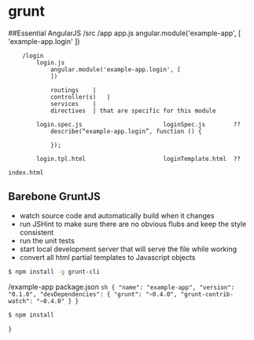 # grunt
##Essential AngularJS
/src
	/app
		app.js
			angular.module('example-app', [
				'example-app.login'
			])

		/login
			login.js
				angular.module('example-app.login', [
				])

				routings	|
				controller(s)	|
				services	|
				directives	| that are specific for this module

			login.spec.js						loginSpec.js		??
				describe(“example-app.login”, function () {
				
				});

			login.tpl.html						loginTemplate.html	??

	index.html

## Barebone GruntJS
- watch source code and automatically build when it changes
- run JSHint to make sure there are no obvious flubs and keep the style consistent
- run the unit tests
- start local development server that will serve the file while working
- convert all html partial templates to Javascript objects
 
```sh
$ npm install -g grunt-cli
```

/example-app
	package.json
  		```sh
		{
			"name": "example-app",
			"version": "0.1.0",
			"devDependencies": {
        			"grunt": "~0.4.0",
        			"grunt-contrib-watch": "~0.4.0"
      			}
      		}	
  		```

```sh
$ npm install
```

    }
